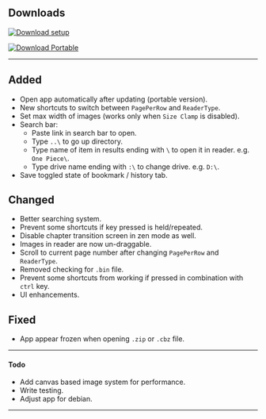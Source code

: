 
## Downloads

[![Download setup](https://img.shields.io/badge/Windows%20Setup%20(exe)-$$EXE_NAME$$-brightgreen?logo=windows&logoColor=blue)](https://github.com/mienaiyami/react-ts-offline-manga-reader/releases/download/v$$TAG$$/$$EXE_NAME$$)

[![Download Portable](https://img.shields.io/badge/Windows%20Portable%20(zip)-$$ZIP_NAME$$-brightgreen?logo=windows&logoColor=blue)](https://github.com/mienaiyami/react-ts-offline-manga-reader/releases/download/v$$TAG$$/$$ZIP_NAME$$)

---

## Added

- Open app automatically after updating (portable version).
- New shortcuts to switch between `PagePerRow` and `ReaderType`.
- Set max width of images (works only when `Size Clamp` is disabled).
- Search bar:
  - Paste link in search bar to open.
  - Type `..\` to go up directory.
  - Type name of item in results ending with `\` to open it in reader. e.g. `One Piece\`.
  - Type drive name ending with `:\` to change drive. e.g. `D:\`.
- Save toggled state of bookmark / history tab.


## Changed

- Better searching system.
- Prevent some shortcuts if key pressed is held/repeated.
- Disable chapter transition screen in zen mode as well.
- Images in reader are now un-draggable.
- Scroll to current page number after changing `PagePerRow` and `ReaderType`.
- Removed checking for `.bin` file.
- Prevent some shortcuts from working if pressed in combination with `ctrl` key.
- UI enhancements.

## Fixed

- App appear frozen when opening `.zip` or `.cbz` file.

---

#### Todo

- Add canvas based image system for performance.
- Write testing.
- Adjust app for debian.

---

